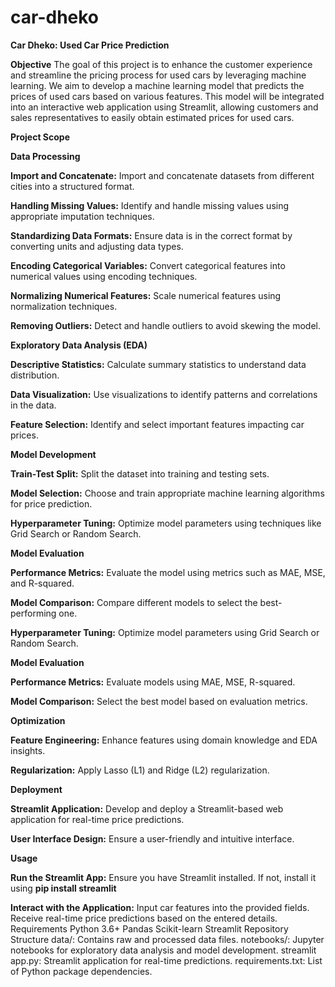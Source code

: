 # car-dheko
**Car Dheko: Used Car Price Prediction**

**Objective**
The goal of this project is to enhance the customer experience and streamline the pricing process for used cars by leveraging machine learning. We aim to develop a machine learning model that predicts the prices of used cars based on various features. This model will be integrated into an interactive web application using Streamlit, allowing customers and sales representatives to easily obtain estimated prices for used cars.

**Project Scope**

**Data Processing**

**Import and Concatenate:** Import and concatenate datasets from different cities into a structured format.

**Handling Missing Values:** Identify and handle missing values   using appropriate imputation techniques.

**Standardizing Data Formats:** Ensure data is in the correct format by converting units and adjusting data types.

**Encoding Categorical Variables:** Convert categorical features into numerical values using encoding techniques.

**Normalizing Numerical Features:** Scale numerical features using normalization techniques.

**Removing Outliers:** Detect and handle outliers to avoid skewing the model.

**Exploratory Data Analysis (EDA)**

**Descriptive Statistics:** Calculate summary statistics to understand data distribution.

**Data Visualization:** Use visualizations to identify patterns and correlations in the data.

**Feature Selection:** Identify and select important features impacting car prices.

**Model Development**

**Train-Test Split:** Split the dataset into training and testing sets.

**Model Selection:** Choose and train appropriate machine learning algorithms for price prediction.

**Hyperparameter Tuning:** Optimize model parameters using techniques like Grid Search or Random Search.

**Model Evaluation**

**Performance Metrics:** Evaluate the model using metrics such as MAE, MSE, and R-squared.

**Model Comparison:** Compare different models to select the best-performing one.


**Hyperparameter Tuning:** Optimize model parameters using Grid Search or Random Search.

**Model Evaluation**

**Performance Metrics:** Evaluate models using MAE, MSE, R-squared.

**Model Comparison:** Select the best model based on evaluation metrics.

**Optimization**

**Feature Engineering:** Enhance features using domain knowledge and EDA insights.

**Regularization:** Apply Lasso (L1) and Ridge (L2) regularization.

**Deployment**

**Streamlit Application:** Develop and deploy a Streamlit-based web application for real-time price predictions.

**User Interface Design:** Ensure a user-friendly and intuitive interface.

**Usage**

**Run the Streamlit App:**
Ensure you have Streamlit installed. If not, install it using 
**pip install streamlit**

**Interact with the Application:**
Input car features into the provided fields.
Receive real-time price predictions based on the entered details.
Requirements
Python 3.6+
Pandas
Scikit-learn
Streamlit
Repository Structure
data/: Contains raw and processed data files.
notebooks/: Jupyter notebooks for exploratory data analysis and model development.
streamlit app.py: Streamlit application for real-time predictions.
requirements.txt: List of Python package dependencies.
